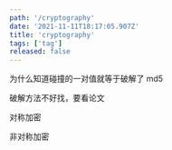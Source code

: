 ```yaml
---
path: '/cryptography'
date: '2021-11-11T18:17:05.907Z'
title: 'cryptography'
tags: ['tag']
released: false
---
```


为什么知道碰撞的一对值就等于破解了 md5

破解方法不好找，要看论文

对称加密

非对称加密